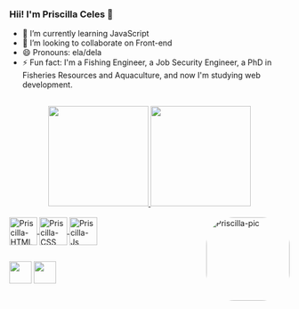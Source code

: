 ### Hii! I'm Priscilla Celes 👋


- 🌱 I’m currently learning JavaScript
- 👯 I’m looking to collaborate on Front-end
- 😄 Pronouns: ela/dela
- ⚡ Fun fact: I'm a Fishing Engineer, a Job Security Engineer, a PhD in Fisheries Resources and Aquaculture, and now I'm studying web development.

##

<div align="center">
  <a href="https://github.com/PriscillaCeles">
  <img height="180em" src="https://github-readme-stats.vercel.app/api?username=PriscillaCeles&show_icons=true&theme=radical&include_all_commits=true&count_private=true"/>
  <img height="180em" src="https://github-readme-stats.vercel.app/api/top-langs/?username=PriscillaCeles&layout=compact&langs_count=7&theme=radical"/>
</div>
  
  <div style="display: inline_block"><br>
  <img align="center" alt="Priscilla-HTML" height="50" width="auto" src="https://img.icons8.com/dusk/344/html-5.png">
  <img align="center" alt="Priscilla-CSS" height="50" width="auto" src="https://img.icons8.com/dusk/344/css3.png">
  <img align="center" alt="Priscilla-Js" height="50" width="auto" src="https://img.icons8.com/dusk/344/javascript-logo.png">
  <img align="right" alt="Priscilla-pic" height="150" style="border-radius:50px;" src="https://media.discordapp.net/attachments/950529188283183114/974701368621281331/download20220505125246.png">
</div>
  
  ##
  
 <div>
   <a href="https://www.linkedin.com/in/priscilla-celes-lima-977a10235/" target="_blank"><img height="40" width="auto" src="https://img.icons8.com/office/344/linkedin.png" target="_blank"></a>
   <a href = "mailto:pri.c.maciel@hotmail.com"><img height="40" width="auto" src="https://img.icons8.com/dusk/344/ms-outlook.png" target="_blank"></a>
 </div>
  

